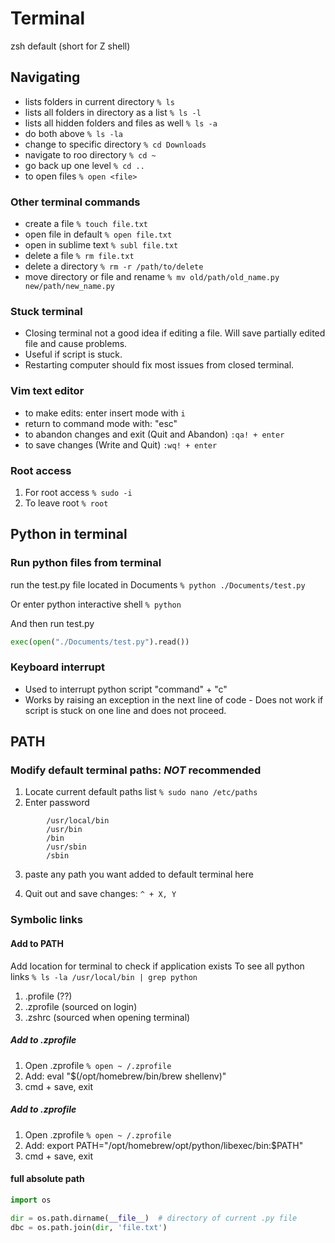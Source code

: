 # Terminal

zsh default (short for Z shell)

## Navigating

- lists folders in current directory  ```% ls``` 
- lists all folders in directory as a list  ```% ls -l```
- lists all hidden folders and files as well ```% ls -a```
- do both above ```% ls -la```
- change to specific directory ```% cd Downloads```
- navigate to roo directory ```% cd ~```
- go back up one level ```% cd ..```
- to open files  ```% open <file>```

### Other terminal commands
- create a file ```% touch file.txt```
- open file in default ```% open file.txt```
- open in sublime text ```% subl file.txt```
- delete a file ```% rm file.txt```
- delete a directory ```% rm -r /path/to/delete```
- move directory or file and rename ```% mv old/path/old_name.py new/path/new_name.py```

### Stuck terminal
- Closing terminal not a good idea if editing a file. Will save partially edited file and cause problems. 
- Useful if script is stuck. 
- Restarting computer should fix most issues from closed terminal. 

### Vim text editor

- to make edits: enter insert mode with ```i```
- return to command mode with: "esc"
- to abandon changes and exit (Quit and Abandon) ```:qa! + enter ```
- to save changes (Write and Quit) ```:wq! + enter```

### Root access
1. For root access  ```% sudo -i```
2. To leave root  ```% root```

## Python in terminal

### Run python files from terminal

run the test.py file located in Documents  ```% python ./Documents/test.py```

Or enter python interactive shell  ```% python```

And then run test.py

```python
exec(open("./Documents/test.py").read())
```

### Keyboard interrupt
- Used to interrupt python script  "command" + "c"
- Works by raising an exception in the next line of code
        - Does not work if script is stuck on one line and does not proceed. 

## PATH

### Modify default terminal paths: ***NOT*** recommended

1. Locate current default paths list  ```% sudo nano /etc/paths```
2. Enter password
```text
        /usr/local/bin
        /usr/bin
        /bin
        /usr/sbin
        /sbin
```
3. paste any path you want added to default terminal here

4. Quit out and save changes: ```^ + X, Y```

### Symbolic links

#### Add to PATH
Add location for terminal to check if application exists
To see all python links  ```% ls -la /usr/local/bin | grep python```

1. .profile (??)
2. .zprofile (sourced on login)
3. .zshrc (sourced when opening terminal)

##### Add to .zprofile
1. Open .zprofile  ```% open ~ /.zprofile```
2. Add: eval "$(/opt/homebrew/bin/brew shellenv)"
3. cmd + save, exit

##### Add to .zprofile
1. Open .zprofile  ```% open ~ /.zprofile```
2. Add: export PATH="/opt/homebrew/opt/python/libexec/bin:$PATH"
3. cmd + save, exit



#### full absolute path

```python
import os

dir = os.path.dirname(__file__)  # directory of current .py file
dbc = os.path.join(dir, 'file.txt')
```